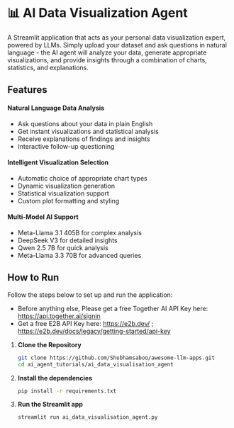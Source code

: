 # 📊 AI Data Visualization Agent

A Streamlit application that acts as your personal data visualization expert, powered by LLMs. Simply upload your dataset and ask questions in natural language - the AI agent will analyze your data, generate appropriate visualizations, and provide insights through a combination of charts, statistics, and explanations.

## Features

#### Natural Language Data Analysis

- Ask questions about your data in plain English
- Get instant visualizations and statistical analysis
- Receive explanations of findings and insights
- Interactive follow-up questioning

#### Intelligent Visualization Selection

- Automatic choice of appropriate chart types
- Dynamic visualization generation
- Statistical visualization support
- Custom plot formatting and styling

#### Multi-Model AI Support

- Meta-Llama 3.1 405B for complex analysis
- DeepSeek V3 for detailed insights
- Qwen 2.5 7B for quick analysis
- Meta-Llama 3.3 70B for advanced queries

## How to Run

Follow the steps below to set up and run the application:

- Before anything else, Please get a free Together AI API Key here: https://api.together.ai/signin
- Get a free E2B API Key here: https://e2b.dev/ ; https://e2b.dev/docs/legacy/getting-started/api-key

1. **Clone the Repository**
   ```bash
   git clone https://github.com/Shubhamsaboo/awesome-llm-apps.git
   cd ai_agent_tutorials/ai_data_visualisation_agent
   ```
2. **Install the dependencies**
   ```bash
   pip install -r requirements.txt
   ```
3. **Run the Streamlit app**
   ```bash
   streamlit run ai_data_visualisation_agent.py
   ```

